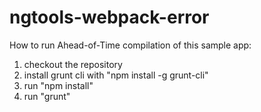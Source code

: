 # ngtools-webpack-error

How to run Ahead-of-Time compilation of this sample app:

1) checkout the repository
2) install grunt cli with "npm install -g grunt-cli"
3) run "npm install"
4) run "grunt"

